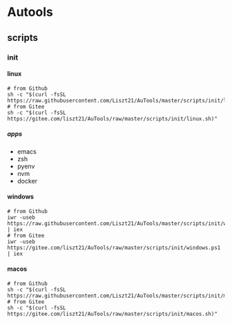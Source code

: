 # Autools

## scripts
### init
#### linux
```
# from Github
sh -c "$(curl -fsSL https://raw.githubusercontent.com/Liszt21/AuTools/master/scripts/init/linux.sh)"
# from Gitee
sh -c "$(curl -fsSL https://gitee.com/liszt21/AuTools/raw/master/scripts/init/linux.sh)"
```
##### apps
- emacs
- zsh
- pyenv
- nvm
- docker

#### windows
```
# from Github
iwr -useb https://raw.githubusercontent.com/Liszt21/AuTools/master/scripts/init/windows.ps1 | iex
# from Gitee
iwr -useb https://gitee.com/liszt21/AuTools/raw/master/scripts/init/windows.ps1 | iex
```

#### macos
```
# from Github
sh -c "$(curl -fsSL https://raw.githubusercontent.com/Liszt21/AuTools/master/scripts/init/macos.sh)"
# from Gitee
sh -c "$(curl -fsSL https://gitee.com/liszt21/AuTools/raw/master/scripts/init/macos.sh)"
```